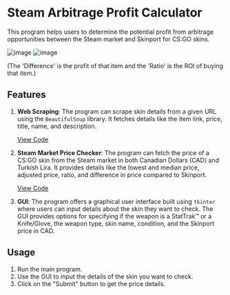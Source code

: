 # Steam Arbitrage Profit Calculator

This program helps users to determine the potential profit from arbitrage opportunities between the Steam market and Skinport for CS:GO skins.

![image](https://github.com/joshuabastien/SteamArbitrageProfitCalc/assets/77856927/5ea0ea74-bde1-4beb-9368-5a2ed63a8f36)
![image](https://github.com/joshuabastien/SteamArbitrageProfitCalc/assets/77856927/6dfbc2a4-5d28-49c6-a80d-e2cc01766a60)

(The 'Difference' is the profit of that item and the 'Ratio' is the ROI of buying that item.)

## Features

1. **Web Scraping**: The program can scrape skin details from a given URL using the `BeautifulSoup` library. It fetches details like the item link, price, title, name, and description.
   
   [View Code](https://github.com/joshuabastien/SteamArbitrageProfitCalc/blob/main/scrape-webpage.py)

2. **Steam Market Price Checker**: The program can fetch the price of a CS:GO skin from the Steam market in both Canadian Dollars (CAD) and Turkish Lira. It provides details like the lowest and median price, adjusted price, ratio, and difference in price compared to Skinport.
   
   [View Code](https://github.com/joshuabastien/SteamArbitrageProfitCalc/blob/main/getskinpricesteam.py)

3. **GUI**: The program offers a graphical user interface built using `tkinter` where users can input details about the skin they want to check. The GUI provides options for specifying if the weapon is a StatTrak™ or a Knife/Glove, the weapon type, skin name, condition, and the Skinport price in CAD.

## Usage

1. Run the main program.
2. Use the GUI to input the details of the skin you want to check.
3. Click on the "Submit" button to get the price details.
